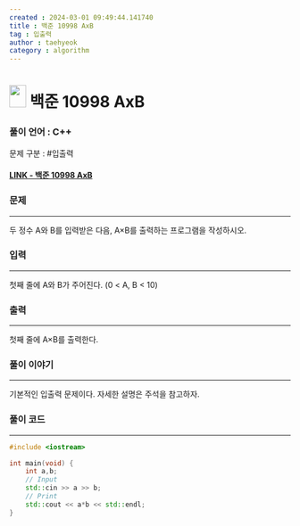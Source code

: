 ```yaml
---
created : 2024-03-01 09:49:44.141740
title : 백준 10998 AxB
tag : 입출력
author : taehyeok
category : algorithm
---
```

# <img src="https://d2gd6pc034wcta.cloudfront.net/tier/1.svg" width="30" height="40"> 백준 10998 AxB


### 풀이 언어 : C++

문제 구분 : #입출력
#### [LINK - 백준 10998 AxB](https://www.acmicpc.net/problem/10998)

### 문제
<hr>

두 정수 A와 B를 입력받은 다음, A×B를 출력하는 프로그램을 작성하시오.

### 입력
<hr>

첫째 줄에 A와 B가 주어진다. (0 < A, B < 10)
### 출력
<hr>

첫째 줄에 A×B를 출력한다.
### 풀이 이야기
<hr>

기본적인 입출력 문제이다. 자세한 설명은 주석을 참고하자.

### 풀이 코드
<hr>

``` c++
#include <iostream>

int main(void) {
    int a,b;
    // Input
    std::cin >> a >> b;
    // Print
    std::cout << a*b << std::endl;
}
```
